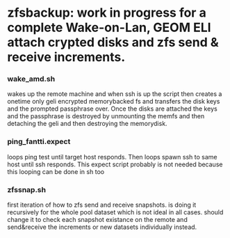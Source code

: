 # zfsbackup: work in progress for a complete Wake-on-Lan, GEOM ELI attach crypted disks and zfs send & receive increments.

### wake_amd.sh

wakes up the remote machine and when ssh is up the script then creates a onetime only geli encrypted memorybacked fs and transfers the disk keys and the prompted passphrase over. Once the disks are attached the keys and the passphrase is destroyed by unmounting the memfs and then detaching the geli and then destroying the memorydisk.


### ping_fantti.expect 

loops ping test until target host responds. Then loops spawn ssh to same host until ssh responds. This expect script probably is not needed because this looping can be done in sh too

### zfssnap.sh

first iteration of how to zfs send and receive snapshots. is doing it recursively for the whole pool dataset which is not ideal in all cases. should change it to check each snapshot existance on the remote and send&receive the increments or new datasets individually instead.

